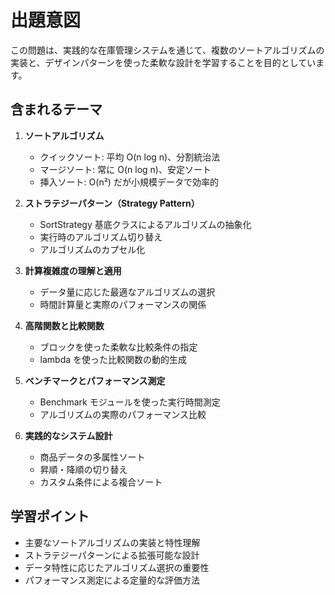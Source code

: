 # 出題意図

この問題は、実践的な在庫管理システムを通じて、複数のソートアルゴリズムの実装と、デザインパターンを使った柔軟な設計を学習することを目的としています。

## 含まれるテーマ

1. **ソートアルゴリズム**
   - クイックソート: 平均 O(n log n)、分割統治法
   - マージソート: 常に O(n log n)、安定ソート
   - 挿入ソート: O(n²) だが小規模データで効率的

2. **ストラテジーパターン（Strategy Pattern）**
   - SortStrategy 基底クラスによるアルゴリズムの抽象化
   - 実行時のアルゴリズム切り替え
   - アルゴリズムのカプセル化

3. **計算複雑度の理解と適用**
   - データ量に応じた最適なアルゴリズムの選択
   - 時間計算量と実際のパフォーマンスの関係

4. **高階関数と比較関数**
   - ブロックを使った柔軟な比較条件の指定
   - lambda を使った比較関数の動的生成

5. **ベンチマークとパフォーマンス測定**
   - Benchmark モジュールを使った実行時間測定
   - アルゴリズムの実際のパフォーマンス比較

6. **実践的なシステム設計**
   - 商品データの多属性ソート
   - 昇順・降順の切り替え
   - カスタム条件による複合ソート

## 学習ポイント

- 主要なソートアルゴリズムの実装と特性理解
- ストラテジーパターンによる拡張可能な設計
- データ特性に応じたアルゴリズム選択の重要性
- パフォーマンス測定による定量的な評価方法